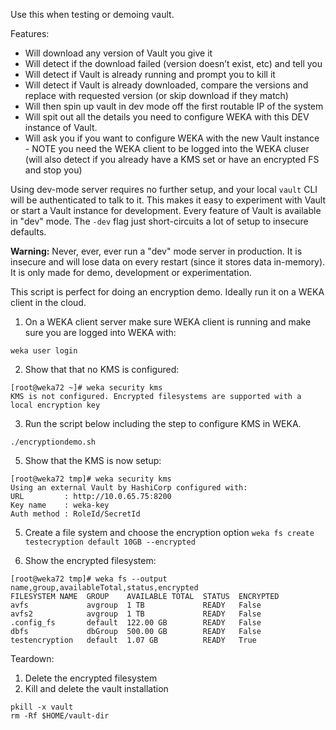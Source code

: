 Use this when testing or demoing vault.

Features:

- Will download any version of Vault you give it
- Will detect if the download failed (version doesn’t exist, etc) and tell you
- Will detect if Vault is already running and prompt you to kill it
- Will detect if Vault is already downloaded, compare the versions and replace with requested version (or skip download if they match)
- Will then spin up vault in dev mode off the first routable IP of the system
- Will spit out all the details you need to configure WEKA with this DEV instance of Vault.
- Will ask you if you want to configure WEKA with the new Vault instance - NOTE you need the WEKA client to be logged into the WEKA cluser (will also detect if you already have a KMS set or have an encrypted FS and stop you)

Using dev-mode server requires no further setup, and your local `vault` CLI will be authenticated to talk to it. This makes it easy to experiment with Vault or start a Vault instance for development. Every feature of Vault is available in "dev" mode. The `-dev` flag just short-circuits a lot of setup to insecure defaults.

**Warning:** Never, ever, ever run a "dev" mode server in production. It is insecure and will lose data on every restart (since it stores data in-memory). It is only made for demo, development or experimentation.

This script is perfect for doing an encryption demo.  Ideally run it on a WEKA client in the cloud.

1. On a WEKA client server make sure WEKA client is running and make sure you are logged into WEKA with:
   
`weka user login` 

2. Show that that no KMS is configured:
```
[root@weka72 ~]# weka security kms
KMS is not configured. Encrypted filesystems are supported with a local encryption key
```

3. Run the script below including the step to configure KMS in WEKA.

`./encryptiondemo.sh`

5. Show  that the KMS is now setup:
```
[root@weka72 tmp]# weka security kms
Using an external Vault by HashiCorp configured with:
URL         : http://10.0.65.75:8200
Key name    : weka-key
Auth method : RoleId/SecretId
```

5. Create a file system and choose the encryption option 
`weka fs create testecryption default 10GB --encrypted`

6. Show the encrypted filesystem:
```
[root@weka72 tmp]# weka fs --output name,group,availableTotal,status,encrypted
FILESYSTEM NAME  GROUP    AVAILABLE TOTAL  STATUS  ENCRYPTED
avfs             avgroup  1 TB             READY   False
avfs2            avgroup  1 TB             READY   False
.config_fs       default  122.00 GB        READY   False
dbfs             dbGroup  500.00 GB        READY   False
testencryption   default  1.07 GB          READY   True
```

Teardown:

1. Delete the encrypted filesystem
2. Kill and delete the vault installation

```
pkill -x vault
rm -Rf $HOME/vault-dir
```
